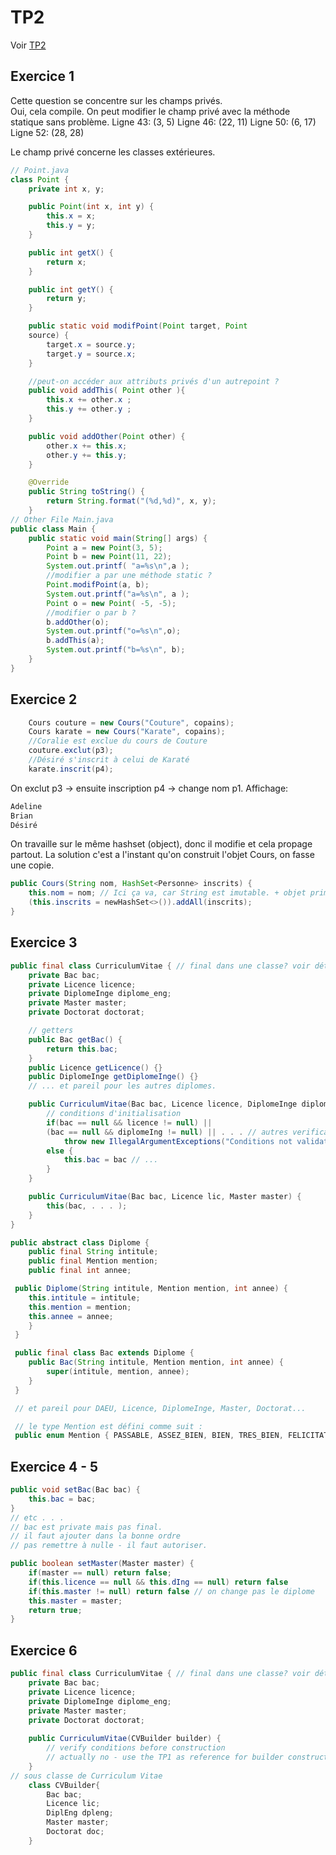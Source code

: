 # TP2

Voir [TP2](https://moodle.u-paris.fr/pluginfile.php/1558909/mod_resource/content/1/tdtp2.pdf)

## Exercice 1
Cette question se concentre sur les champs privés.  
Oui, cela compile. On peut modifier le champ privé avec la méthode statique sans problème.
Ligne 43: (3, 5)
Ligne 46: (22, 11)
Ligne 50: (6, 17)
Ligne 52: (28, 28)

Le champ privé concerne les classes extérieures. 
```java
// Point.java
class Point {
    private int x, y;

    public Point(int x, int y) {
        this.x = x;
        this.y = y;
    }

    public int getX() {
        return x;
    }

    public int getY() {
        return y;
    }

    public static void modifPoint(Point target, Point
    source) {
        target.x = source.y;
        target.y = source.x;
    }

    //peut-on accéder aux attributs privés d'un autrepoint ?
    public void addThis( Point other ){ 
        this.x += other.x ;
        this.y += other.y ;
    }

    public void addOther(Point other) {
        other.x += this.x;
        other.y += this.y;
    }

    @Override
    public String toString() {
        return String.format("(%d,%d)", x, y);
    }
// Other File Main.java
public class Main {
    public static void main(String[] args) {
        Point a = new Point(3, 5);
        Point b = new Point(11, 22);
        System.out.printf( "a=%s\n",a );
        //modifier a par une méthode static ?
        Point.modifPoint(a, b);
        System.out.printf("a=%s\n", a );
        Point o = new Point( -5, -5);
        //modifier o par b ?
        b.addOther(o);
        System.out.printf("o=%s\n",o);
        b.addThis(a);
        System.out.printf("b=%s\n", b);
    }
}
```
## Exercice 2
```java
    Cours couture = new Cours("Couture", copains);
    Cours karate = new Cours("Karate", copains);
    //Coralie est exclue du cours de Couture
    couture.exclut(p3);
    //Désiré s'inscrit à celui de Karaté
    karate.inscrit(p4);
```
On exclut p3 -> ensuite inscription p4 -> change nom p1.
Affichage:
```bash
Adeline
Brian
Désiré
```

On travaille sur le même hashset (object), donc il modifie et cela propage partout. La solution c'est a l'instant qu'on construit l'objet Cours, on fasse une copie.

```java
public Cours(String nom, HashSet<Personne> inscrits) {
    this.nom = nom; // Ici ça va, car String est imutable. + objet primitive.
    (this.inscrits = newHashSet<>()).addAll(inscrits);
}
```

## Exercice 3



```java
public final class CurriculumVitae { // final dans une classe? voir détails.
    private Bac bac;
    private Licence licence;
    private DiplomeInge diplome_eng;
    private Master master;
    private Doctorat doctorat;

    // getters
    public Bac getBac() {
        return this.bac;
    }
    public Licence getLicence() {}
    public DiplomeInge getDiplomeInge() {}
    // ... et pareil pour les autres diplomes.

    public CurriculumVitae(Bac bac, Licence licence, DiplomeInge diplomeIng, Master master, Doctorat doc) {
        // conditions d'initialisation
        if(bac == null && licence != null) ||
        (bac == null && diplomeIng != null) || . . . // autres verifications
            throw new IllegalArgumentExceptions("Conditions not validated");
        else {
            this.bac = bac // ...
        }
    }

    public CurriculumVitae(Bac bac, Licence lic, Master master) {
        this(bac, . . . );
    }
}

public abstract class Diplome {
    public final String intitule;
    public final Mention mention;
    public final int annee;

 public Diplome(String intitule, Mention mention, int annee) {
    this.intitule = intitule;
    this.mention = mention;
    this.annee = annee;
    }
 }

 public final class Bac extends Diplome {
    public Bac(String intitule, Mention mention, int annee) {
        super(intitule, mention, annee);
    }
 }

 // et pareil pour DAEU, Licence, DiplomeInge, Master, Doctorat...

 // le type Mention est défini comme suit :
 public enum Mention { PASSABLE, ASSEZ_BIEN, BIEN, TRES_BIEN, FELICITATIONS; }
```

## Exercice 4 - 5

```java
public void setBac(Bac bac) {
    this.bac = bac;
}
// etc . . . 
// bac est private mais pas final.
// il faut ajouter dans la bonne ordre 
// pas remettre à nulle - il faut autoriser.

public boolean setMaster(Master master) {
    if(master == null) return false;
    if(this.licence == null && this.dIng == null) return false
    if(this.master != null) return false // on change pas le diplome 
    this.master = master;
    return true;
}
```


## Exercice 6
```java
public final class CurriculumVitae { // final dans une classe? voir détails.
    private Bac bac;
    private Licence licence;
    private DiplomeInge diplome_eng;
    private Master master;
    private Doctorat doctorat;
    
    public CurriculumVitae(CVBuilder builder) {
        // verify conditions before construction
        // actually no - use the TP1 as reference for builder construction. Check TP1 Exercice 5 for Builder design pattern.)
    }
// sous classe de Curriculum Vitae
    class CVBuilder{
        Bac bac;
        Licence lic;
        DiplEng dpleng;
        Master master;
        Doctorat doc;
    }
```